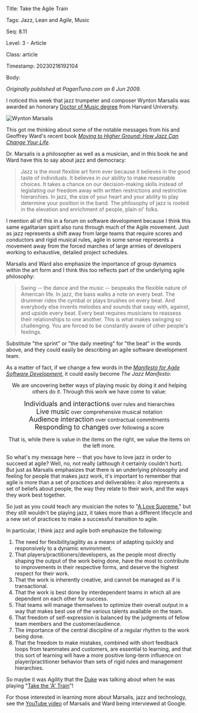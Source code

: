 Title:  Take the Agile Train

Tags:   Jazz, Lean and Agile, Music

Seq:    8.11

Level:  3 - Article

Class:  article

Timestamp: 20230216192104

Body:

*Originally published at PaganTuna.com on 6 Jun 2009.*

I noticed this week that jazz trumpeter and composer Wynton Marsalis was awarded an honorary [Doctor of Music degree][harvard] from Harvard University. 

![Wynton Marsalis][harvard-pic]

This got me thinking about some of the notable messages from his and Geoffrey Ward's recent book <cite>[Moving to Higher Ground: How Jazz Can Change Your Life][marsalis-2008]</cite>.

Dr. Marsalis is a philosopher as well as a musician, and in this book he and Ward have this to say about jazz and democracy:

> Jazz is the most flexible art form ever because it believes in the good taste of individuals. It believes in our ability to make reasonable choices. It takes a chance on our decision-making skills instead of legislating our freedom away with written restrictions and restrictive hierarchies. In jazz, the size of your heart and your ability to play determine your position in the band. The philosophy of jazz is rooted in the elevation and enrichment of people, plain ol' folks.

I mention all of this in a forum on software development because I think this same egalitarian spirit also runs through much of the Agile movement. Just as jazz represents a shift away from large teams that require scores and conductors and rigid musical rules, agile in some sense represents a movement away from the forced marches of large armies of developers working to exhaustive, detailed project schedules. 

Marsalis and Ward also emphasize the importance of group dynamics within the art form and I think this too reflects part of the underlying agile philosophy:

> Swing -- the dance and the music -- bespeaks the flexible nature of American life. In jazz, the bass walks a note on every beat. The drummer rides the cymbal or plays brushes on every beat. And everybody else invents melodies and sounds that sway with, against, and upside every beat. Every beat requires musicians to reassess their relationships to one another. This is what makes swinging so challenging. You are forced to be constantly aware of other people's feelings.

Substitute "the sprint" or "the daily meeting" for "the beat" in the words above, and they could easily be describing an agile software development team. 

As a matter of fact, if we change a few words in the <cite>[Manifesto for Agile Software Development][agile-manifesto]</cite>, it could easily become <cite>The Jazz Manifesto</cite>:

<p style="text-align: center;">We are uncovering better ways of playing music by doing it and helping others do it. Through this work we have come to value:</p>

<p style="text-align: center;"><span style="font-size: large;">Individuals and interactions</span> over rules and hierarchies <br />
<span style="font-size: large;">Live music</span> over comprehensive musical notation <br />
<span style="font-size: large;">Audience interaction</span> over contractual commitments <br />
<span style="font-size: large;">Responding to changes</span> over following a score</p>

<p style="text-align: center;">That is, while there is value in the items on the right, we value the items on the left more. </p>

So what's my message here -- that you have to love jazz in order to succeed at agile? Well, no, not really (although it certainly couldn't hurt). But just as Marsalis emphasizes that there is an underlying philosophy and feeling for people that makes jazz work, it's important to remember that agile is more than a set of practices and deliverables: it also represents a set of beliefs about people, the way they relate to their work, and the ways they work best together. 

So just as you could teach any musician the notes to "[A Love Supreme][a-love-supreme]," but they still wouldn't be playing jazz, it takes more than a different lifecycle and a new set of practices to make a successful transition to agile. 

In particular, I think jazz and agile both emphasize the following:

1. The need for flexibility/agility as a means of adapting quickly and responsively to a dynamic environment.
2. That players/practitioners/developers, as the people most directly shaping the output of the work being done, have the most to contribute to improvements in their respective forms, and deserve the highest respect for their work.
3. That the work is inherently creative, and cannot be managed as if is transactional.
4. That the work is best done by interdependent teams in which all are dependent on each other for success. 
5. That teams will manage themselves to optimize their overall output in a way that makes best use of the various talents available on the team.
6. That freedom of self-expression is balanced by the judgments of fellow team members and the customer/audience.
7. The importance of the central discipline of a regular rhythm to the work being done.
8. That the freedom to make mistakes, combined with short feedback loops from teammates and customers, are essential to learning, and that this sort of learning will have a more positive long-term influence on player/practitioner behavior than sets of rigid rules and management hierarchies. 

So maybe it was Agility that the [Duke][duke] was talking about when he was playing "[Take the 'A' Train][a-train]"!

For those interested in learning more about Marsalis, jazz and technology, see the [YouTube video][marsalis-google] of Marsalis and Ward being interviewed at Google. 

[agile-manifesto]: http://agilemanifesto.org/
[a-love-supreme]: http://en.wikipedia.org/wiki/A_Love_Supreme
[a-train]: http://en.wikipedia.org/wiki/Take_the_a_train
[duke]: http://en.wikipedia.org/wiki/Duke_Ellington
[harvard]: https://wyntonmarsalis.org/blog/entry/on-receiving-an-honorary-doctorate-at-harvard-university
[harvard-pic]: https://news.harvard.edu/wp-content/uploads/2011/03/060409_com_jc_309_605.jpg
[marsalis-google]: http://www.youtube.com/watch?v=_qsVApXwCqA
[marsalis-2008]: http://www.amazon.com/gp/product/1400060788?ie=UTF8&tag=pagantuna-20&linkCode=as2&camp=1789&creative=390957&creativeASIN=1400060788
